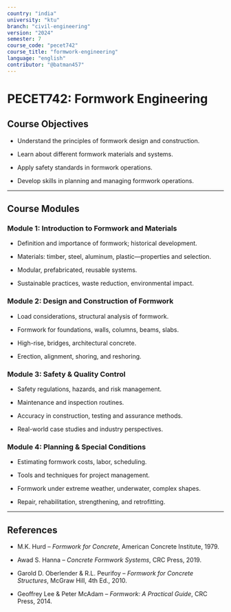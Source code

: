 ```yaml
---
country: "india"
university: "ktu"
branch: "civil-engineering"
version: "2024"
semester: 7
course_code: "pecet742"
course_title: "formwork-engineering"
language: "english"
contributor: "@batman457"
---
```


# PECET742: Formwork Engineering

## Course Objectives

- Understand the principles of formwork design and construction.

- Learn about different formwork materials and systems.

- Apply safety standards in formwork operations.

- Develop skills in planning and managing formwork operations.

---

## Course Modules

### Module 1: Introduction to Formwork and Materials

- Definition and importance of formwork; historical development.

- Materials: timber, steel, aluminum, plastic—properties and selection.

- Modular, prefabricated, reusable systems.

- Sustainable practices, waste reduction, environmental impact.

### Module 2: Design and Construction of Formwork

- Load considerations, structural analysis of formwork.

- Formwork for foundations, walls, columns, beams, slabs.

- High-rise, bridges, architectural concrete.

- Erection, alignment, shoring, and reshoring.

### Module 3: Safety & Quality Control

- Safety regulations, hazards, and risk management.

- Maintenance and inspection routines.

- Accuracy in construction, testing and assurance methods.

- Real-world case studies and industry perspectives.

### Module 4: Planning & Special Conditions

- Estimating formwork costs, labor, scheduling.

- Tools and techniques for project management.

- Formwork under extreme weather, underwater, complex shapes.

- Repair, rehabilitation, strengthening, and retrofitting.

---

## References

- M.K. Hurd – *Formwork for Concrete*, American Concrete Institute, 1979.

- Awad S. Hanna – *Concrete Formwork Systems*, CRC Press, 2019.

- Garold D. Oberlender & R.L. Peurifoy – *Formwork for Concrete Structures*, McGraw Hill, 4th Ed., 2010.

- Geoffrey Lee & Peter McAdam – *Formwork: A Practical Guide*, CRC Press, 2014.
